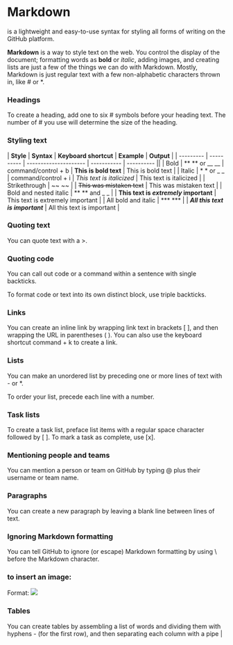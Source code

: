 
# Markdown
 is a lightweight and easy-to-use syntax for styling all forms of writing on the GitHub platform.

**Markdown** is a way to style text on the web. You control the display of the document; formatting words as **bold** or *italic*, adding images, and creating lists are just a few of the things we can do with Markdown. Mostly, Markdown is just regular text with a few non-alphabetic characters thrown in, like # or *.

### Headings
To create a heading, add one to six # symbols before your heading text. The number of # you use will determine the size of the heading.

### Styling text

| **Style** | **Syntax** | **Keyboard shortcut** | **Example** | **Output** |
| --------- | ---------- | --------------------- | ----------- | ---------- ||
| Bold    | ** ** or __ __ | command/control + b   | **This is bold text** | This is bold text                |
| Italic  | * * or _ _    | command/control + i | *This text is italicized* | This text is italicized          |
| Strikethrough          | ~~ ~~          |                       | ~~This was mistaken text~~             | This was mistaken text           |
| Bold and nested italic | ** ** and _ _  |                       | **This text is _extremely_ important** | This text is extremely important |
| All bold and italic    | \*** \***      |                       | ***All this text is important***       | All this text is important       |

### Quoting text
You can quote text with a >.

### Quoting code
You can call out code or a command within a sentence with single backticks.

To format code or text into its own distinct block, use triple backticks.

### Links
You can create an inline link by wrapping link text in brackets [ ], and then wrapping the URL in parentheses ( ). You can also use the keyboard shortcut command + k to create a link.

### Lists
You can make an unordered list by preceding one or more lines of text with - or *.

To order your list, precede each line with a number.

### Task lists
To create a task list, preface list items with a regular space character followed by [ ]. To mark a task as complete, use [x].

### Mentioning people and teams
You can mention a person or team on GitHub by typing @ plus their username or team name.

### Paragraphs
You can create a new paragraph by leaving a blank line between lines of text.

### Ignoring Markdown formatting
You can tell GitHub to ignore (or escape) Markdown formatting by using \ before the Markdown character.

### to insert an image:
Format: ![](url)

### Tables
You can create tables by assembling a list of words and dividing them with hyphens - (for the first row), and then separating each column with a pipe |



